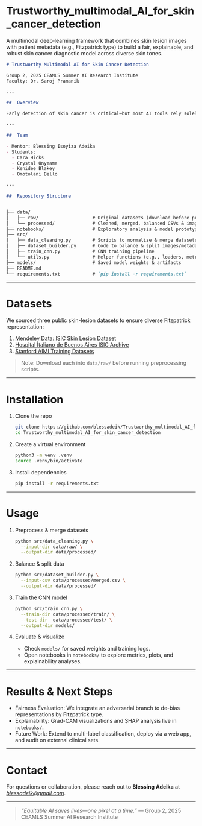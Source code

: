# Trustworthy_multimodal_AI_for_skin_cancer_detection
A multimodal deep‐learning framework that combines skin lesion images with patient metadata (e.g., Fitzpatrick type) to build a fair, explainable, and robust skin cancer diagnostic model across diverse skin tones.



````markdown
# Trustworthy Multimodal AI for Skin Cancer Detection

Group 2, 2025 CEAMLS Summer AI Research Institute  
Faculty: Dr. Saroj Pramanik

---

##  Overview

Early detection of skin cancer is critical—but most AI tools rely solely on images and often underperform on darker skin tones. Our project addresses this bias by combining lesion images with patient metadata (e.g., Fitzpatrick skin type) to build a fair, explainable, and robust deep-learning model for skin cancer diagnosis.

---

##  Team

- Mentor: Blessing Isoyiza Adeika  
- Students:
  - Cara Hicks  
  - Crystal Onyeama  
  - Kenidee Blakey  
  - Omotolani Bello  

---

##  Repository Structure


├── data/  
│   ├── raw/                    # Original datasets (download before preprocessing)  
│   └── processed/              # Cleaned, merged, balanced CSVs & images  
├── notebooks/                  # Exploratory analysis & model prototyping  
├── src/                        
│   ├── data_cleaning.py        # Scripts to normalize & merge datasets  
│   ├── dataset_builder.py      # Code to balance & split images/metadata  
│   ├── train_cnn.py            # CNN training pipeline  
│   └── utils.py                # Helper functions (e.g., loaders, metrics)  
├── models/                     # Saved model weights & artifacts  
├── README.md                   
└── requirements.txt            # `pip install -r requirements.txt`
````

---

# Datasets

We sourced three public skin-lesion datasets to ensure diverse Fitzpatrick representation:

1. [Mendeley Data: ISIC Skin Lesion Dataset](https://data.mendeley.com/datasets/zr7vgbcyr2/1)
2. [Hospital Italiano de Buenos Aires ISIC Archive](https://api.isic-archive.com/doi/hospital-italiano-de-buenos-aires-skin-lesions/)
3. [Stanford AIMI Training Datasets](https://stanfordaimi.azurewebsites.net/datasets/35866158-8196-48d8-87bf-50dca81df965)

> Note: Download each into `data/raw/` before running preprocessing scripts.

---

# Installation

1. Clone the repo

   ```bash
   git clone https://github.com/blessadeik/Trustworthy_multimodal_AI_for_skin_cancer_detection.git
   cd Trustworthy_multimodal_AI_for_skin_cancer_detection
   ```

2. Create a virtual environment

   ```bash
   python3 -m venv .venv
   source .venv/bin/activate
   ```

3. Install dependencies

   ```bash
   pip install -r requirements.txt
   ```

---

# Usage

1. Preprocess & merge datasets

   ```bash
   python src/data_cleaning.py \
     --input-dir data/raw/ \
     --output-dir data/processed/
   ```

2. Balance & split data

   ```bash
   python src/dataset_builder.py \
     --input-csv data/processed/merged.csv \
     --output-dir data/processed/
   ```

3. Train the CNN model

   ```bash
   python src/train_cnn.py \
     --train-dir data/processed/train/ \
     --test-dir  data/processed/test/ \
     --output-dir models/
   ```

4. Evaluate & visualize

   * Check `models/` for saved weights and training logs.
   * Open notebooks in `notebooks/` to explore metrics, plots, and explainability analyses.

---

# Results & Next Steps

* Fairness Evaluation: We integrate an adversarial branch to de-bias representations by Fitzpatrick type.
* Explainability: Grad-CAM visualizations and SHAP analysis live in `notebooks/`.
* Future Work: Extend to multi-label classification, deploy via a web app, and audit on external clinical sets.

---

# Contact

For questions or collaboration, please reach out to **Blessing Adeika** at *[blessadeik@gmail.com](mailto:blessadeik@gmail.com)*.

---

> *“Equitable AI saves lives—one pixel at a time.”*
> — Group 2, 2025 CEAMLS Summer AI Research Institute

```
```
